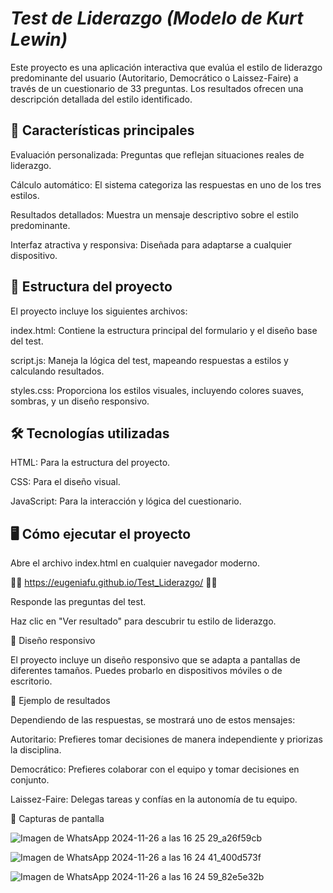 # *Test de Liderazgo (Modelo de Kurt Lewin)*

Este proyecto es una aplicación interactiva que evalúa el estilo de liderazgo predominante del usuario (Autoritario, Democrático o Laissez-Faire) a través de un cuestionario de 33 preguntas. Los resultados ofrecen una descripción detallada del estilo identificado.

## 🚀 Características principales

Evaluación personalizada: Preguntas que reflejan situaciones reales de liderazgo.

Cálculo automático: El sistema categoriza las respuestas en uno de los tres estilos.

Resultados detallados: Muestra un mensaje descriptivo sobre el estilo predominante.

Interfaz atractiva y responsiva: Diseñada para adaptarse a cualquier dispositivo.


## 📂 Estructura del proyecto
El proyecto incluye los siguientes archivos:

index.html: Contiene la estructura principal del formulario y el diseño base del test.

script.js: Maneja la lógica del test, mapeando respuestas a estilos y calculando resultados.

styles.css: Proporciona los estilos visuales, incluyendo colores suaves, sombras, y un diseño responsivo.


## 🛠️ Tecnologías utilizadas

HTML: Para la estructura del proyecto.

CSS: Para el diseño visual.

JavaScript: Para la interacción y lógica del cuestionario.


## 🖥️ Cómo ejecutar el proyecto

Abre el archivo index.html en cualquier navegador moderno.

🌟🌟 https://eugeniafu.github.io/Test_Liderazgo/ 🌟🌟

Responde las preguntas del test.

Haz clic en "Ver resultado" para descubrir tu estilo de liderazgo.


🌟 Diseño responsivo

El proyecto incluye un diseño responsivo que se adapta a pantallas de diferentes tamaños. Puedes probarlo en dispositivos móviles o de escritorio.



🌟 Ejemplo de resultados

Dependiendo de las respuestas, se mostrará uno de estos mensajes:

Autoritario: Prefieres tomar decisiones de manera independiente y priorizas la disciplina.

Democrático: Prefieres colaborar con el equipo y tomar decisiones en conjunto.

Laissez-Faire: Delegas tareas y confías en la autonomía de tu equipo.


🌟 Capturas de pantalla

![Imagen de WhatsApp 2024-11-26 a las 16 25 29_a26f59cb](https://github.com/user-attachments/assets/e0ddca1f-97ec-4e16-b895-4ff3679686f7)

![Imagen de WhatsApp 2024-11-26 a las 16 24 41_400d573f](https://github.com/user-attachments/assets/a730b714-63d1-44d4-a082-0f8fdf08ed7d)

![Imagen de WhatsApp 2024-11-26 a las 16 24 59_82e5e32b](https://github.com/user-attachments/assets/6904592f-a7a4-47ca-a073-89026f917984)

